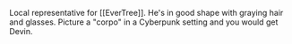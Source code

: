 Local representative for [[EverTree]]. He's in good shape with graying hair and glasses. Picture a "corpo" in a Cyberpunk setting and you would get Devin.